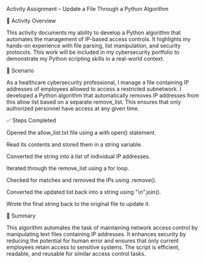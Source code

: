 Activity Assignment – Update a File Through a Python Algorithm

🎯 Activity Overview

This activity documents my ability to develop a Python algorithm that automates the management of IP-based access controls. It highlights my hands-on experience with file parsing, list manipulation, and security protocols. This work will be included in my cybersecurity portfolio to demonstrate my Python scripting skills in a real-world context.

🧪 Scenario

As a healthcare cybersecurity professional, I manage a file containing IP addresses of employees allowed to access a restricted subnetwork. I developed a Python algorithm that automatically removes IP addresses from this allow list based on a separate remove_list. This ensures that only authorized personnel have access at any given time.

✅ Steps Completed

Opened the allow_list.txt file using a with open() statement.

Read its contents and stored them in a string variable.

Converted the string into a list of individual IP addresses.

Iterated through the remove_list using a for loop.

Checked for matches and removed the IPs using .remove().

Converted the updated list back into a string using "\n".join().

Wrote the final string back to the original file to update it.

📌 Summary

This algorithm automates the task of maintaining network access control by manipulating text files containing IP addresses. It enhances security by reducing the potential for human error and ensures that only current employees retain access to sensitive systems. The script is efficient, readable, and reusable for similar access control tasks.
